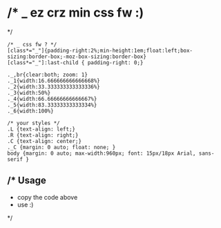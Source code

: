 /* _ ez crz min css fw :)
=========================
*/

    /* _ css fw ? */
    [class*="_"]{padding-right:2%;min-height:1em;float:left;box-sizing:border-box;-moz-box-sizing:border-box}
    [class*="_"]:last-child { padding-right: 0;}
    
    ._,br{clear:both; zoom: 1}
    ._1{width:16.666666666666668%}
    ._2{width:33.333333333333336%}
    ._3{width:50%}
    ._4{width:66.66666666666667%}
    ._5{width:83.33333333333334%}
    ._6{width:100%}
    
    /* your styles */
    .L {text-align: left;}
    .R {text-align: right;}
    .C {text-align: center;}
    ._C {margin: 0 auto; float: none; }
    body {margin: 0 auto; max-width:960px; font: 15px/18px Arial, sans-serif }

/* Usage
--------

* copy the code above
* use :)

*/